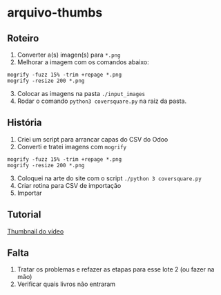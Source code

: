 # arquivo-thumbs

## Roteiro

1. Converter a(s) imagen(s) para `*.png`
2. Melhorar a imagem com os comandos abaixo:
```
mogrify -fuzz 15% -trim +repage *.png
mogrify -resize 200 *.png
```
3. Colocar as imagens na pasta `./input_images`
4. Rodar o comando `python3 coversquare.py` na raiz da pasta.

## História 

1. Criei um script para arrancar capas do CSV do Odoo
2. Converti e tratei imagens com `mogrify`
```
mogrify -fuzz 15% -trim +repage *.png
mogrify -resize 200 *.png
```
3. Coloquei na arte do site com o script `./python 3 coversquare.py`
4. Criar rotina para CSV de importação
5. Importar 

## Tutorial
[Thumbnail do vídeo](https://app.screencastify.com/v2/manage/videos/sPBe5a5ExOUDrYFaP0Gr)

## Falta

1. Tratar os problemas e refazer as etapas para esse lote 2 (ou fazer na mão)
2. Verificar quais livros não entraram
